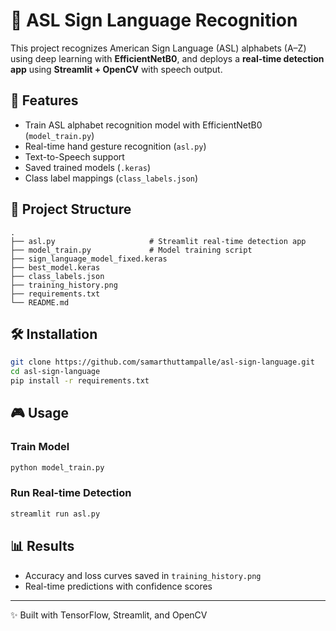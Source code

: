 # 🤟 ASL Sign Language Recognition

This project recognizes American Sign Language (ASL) alphabets (A–Z) using deep learning with **EfficientNetB0**, and deploys a **real-time detection app** using **Streamlit + OpenCV** with speech output.

## 🚀 Features
- Train ASL alphabet recognition model with EfficientNetB0 (`model_train.py`)
- Real-time hand gesture recognition (`asl.py`)
- Text-to-Speech support
- Saved trained models (`.keras`)
- Class label mappings (`class_labels.json`)

## 📂 Project Structure
```
.
├── asl.py                     # Streamlit real-time detection app
├── model_train.py             # Model training script
├── sign_language_model_fixed.keras
├── best_model.keras
├── class_labels.json
├── training_history.png
├── requirements.txt
└── README.md
```

## 🛠 Installation
```bash
git clone https://github.com/samarthuttampalle/asl-sign-language.git
cd asl-sign-language
pip install -r requirements.txt
```

## 🎮 Usage
### Train Model
```bash
python model_train.py
```

### Run Real-time Detection
```bash
streamlit run asl.py
```

## 📊 Results
- Accuracy and loss curves saved in `training_history.png`
- Real-time predictions with confidence scores

---
✨ Built with TensorFlow, Streamlit, and OpenCV
